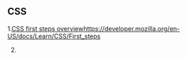 ## CSS
1.[CSS first steps overview](https://developer.mozilla.org/en-US/docs/Learn/CSS/First_steps)https://developer.mozilla.org/en-US/docs/Learn/CSS/First_steps 

2. 
